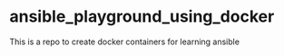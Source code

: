 # ansible_playground_using_docker
This is a repo to create docker containers for learning ansible  
